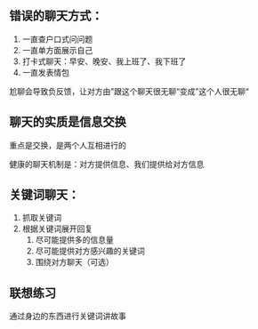 ## 错误的聊天方式：
1. 一直查户口式问问题
2. 一直单方面展示自己
3. 打卡式聊天：早安、晚安、我上班了、我下班了
4. 一直发表情包

尬聊会导致负反馈，让对方由”跟这个聊天很无聊“变成”这个人很无聊“

## 聊天的实质是信息交换
重点是交换，是两个人互相进行的

健康的聊天机制是：对方提供信息、我们提供给对方信息

## 关键词聊天：
1. 抓取关键词
2. 根据关键词展开回复
	1. 尽可能提供多的信息量
	2. 尽可能提供对方感兴趣的关键词
	3. 围绕对方聊天（可选）
## 联想练习
通过身边的东西进行关键词讲故事